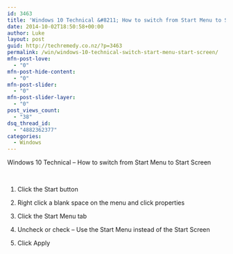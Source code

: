 ```yaml
---
id: 3463
title: 'Windows 10 Technical &#8211; How to switch from Start Menu to Start Screen'
date: 2014-10-02T18:50:58+00:00
author: Luke
layout: post
guid: http://techremedy.co.nz/?p=3463
permalink: /win/windows-10-technical-switch-start-menu-start-screen/
mfn-post-love:
  - "0"
mfn-post-hide-content:
  - "0"
mfn-post-slider:
  - "0"
mfn-post-slider-layer:
  - "0"
post_views_count:
  - "38"
dsq_thread_id:
  - "4882362377"
categories:
  - Windows
---
```

Windows 10 Technical &#8211; How to switch from Start Menu to Start Screen

&nbsp;

1. Click the Start button

2. Right click a blank space on the menu and click properties

3. Click the Start Menu tab

4. Uncheck or check &#8211; Use the Start Menu instead of the Start Screen

5. Click Apply